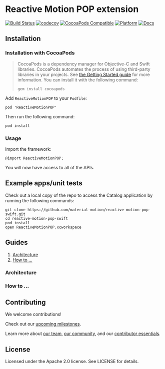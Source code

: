# Reactive Motion POP extension

[![Build Status](https://travis-ci.org/material-motion/reactive-motion-pop-swift.svg?branch=develop)](https://travis-ci.org/material-motion/reactive-motion-pop-swift)
[![codecov](https://codecov.io/gh/material-motion/reactive-motion-pop-swift/branch/develop/graph/badge.svg)](https://codecov.io/gh/material-motion/reactive-motion-pop-swift)
[![CocoaPods Compatible](https://img.shields.io/cocoapods/v/ReactiveMotionPOP.svg)](https://cocoapods.org/pods/ReactiveMotionPOP)
[![Platform](https://img.shields.io/cocoapods/p/ReactiveMotionPOP.svg)](http://cocoadocs.org/docsets/ReactiveMotionPOP)
[![Docs](https://img.shields.io/cocoapods/metrics/doc-percent/ReactiveMotionPOP.svg)](http://cocoadocs.org/docsets/ReactiveMotionPOP)

## Installation

### Installation with CocoaPods

> CocoaPods is a dependency manager for Objective-C and Swift libraries. CocoaPods automates the
> process of using third-party libraries in your projects. See
> [the Getting Started guide](https://guides.cocoapods.org/using/getting-started.html) for more
> information. You can install it with the following command:
>
>     gem install cocoapods

Add `ReactiveMotionPOP` to your `Podfile`:

    pod 'ReactiveMotionPOP'

Then run the following command:

    pod install

### Usage

Import the framework:

    @import ReactiveMotionPOP;

You will now have access to all of the APIs.

## Example apps/unit tests

Check out a local copy of the repo to access the Catalog application by running the following
commands:

    git clone https://github.com/material-motion/reactive-motion-pop-swift.git
    cd reactive-motion-pop-swift
    pod install
    open ReactiveMotionPOP.xcworkspace

## Guides

1. [Architecture](#architecture)
2. [How to ...](#how-to-...)

### Architecture

### How to ...

## Contributing

We welcome contributions!

Check out our [upcoming milestones](https://github.com/material-motion/reactive-motion-pop-swift/milestones).

Learn more about [our team](https://material-motion.github.io/material-motion/team/),
[our community](https://material-motion.github.io/material-motion/team/community/), and
our [contributor essentials](https://material-motion.github.io/material-motion/team/essentials/).

## License

Licensed under the Apache 2.0 license. See LICENSE for details.
